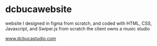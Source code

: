 # dcbucawebsite

website I designed in figma from scratch, and coded with HTML, CSS, Javascript, and Swiper.js from scratch
the client owns a music studio

www.dcbucastudio.com
